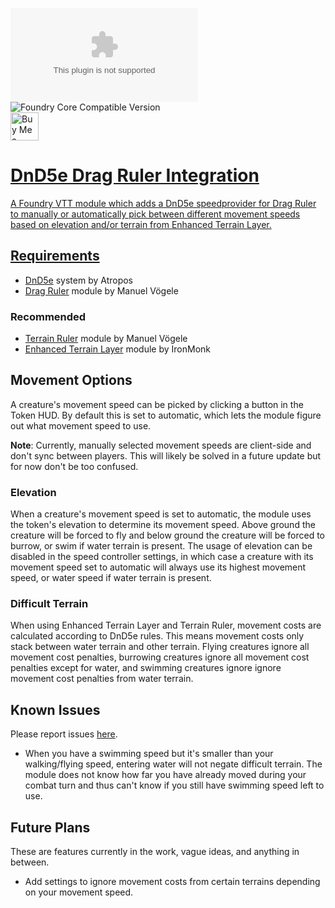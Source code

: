 ![Release Download Count](https://img.shields.io/github/downloads/PepijnMC/ElevationDragRuler/latest/module.zip?color=2b82fc&label=downloads&style=for-the-badge)
![Foundry Core Compatible Version](https://img.shields.io/badge/dynamic/json.svg?url=https%3A%2F%2Fgithub.com%2FPepijnMC%2FElevationDragRuler%2Freleases%2Flatest%2Fdownload%2Fmodule.json&label=Foundry%20Version&query=$.compatibleCoreVersion&colorB=orange&style=for-the-badge) <br><a href='https://ko-fi.com/pepijn' target='_blank'><img height='35' style='border:0px;height:45px;' src='https://az743702.vo.msecnd.net/cdn/kofi3.png?v=0' border='0' alt='Buy Me a Coffee at ko-fi.com' />

# DnD5e Drag Ruler Integration
A Foundry VTT module which adds a DnD5e speedprovider for Drag Ruler to manually or automatically pick between different movement speeds based on elevation and/or terrain from Enhanced Terrain Layer.

## Requirements
- <a href="https://foundryvtt.com/packages/dnd5e" target="_blank">DnD5e</a> system by Atropos
- <a href="https://github.com/manuelVo/foundryvtt-drag-ruler" target="_blank">Drag Ruler</a> module by Manuel Vögele
### Recommended
- <a href="https://github.com/manuelVo/foundryvtt-terrain-ruler" target="_blank">Terrain Ruler</a> module by Manuel Vögele
- <a href="https://github.com/ironmonk88/enhanced-terrain-layer" target="_blank">Enhanced Terrain Layer</a> module by IronMonk

## Movement Options
A creature's movement speed can be picked by clicking a button in the Token HUD. By default this is set to automatic, which lets the module figure out what movement speed to use.
  
**Note**: Currently, manually selected movement speeds are client-side and don't sync between players. This will likely be solved in a future update but for now don't be too confused.
  
### Elevation
When a creature's movement speed is set to automatic, the module uses the token's elevation to determine its movement speed. Above ground the creature will be forced to fly and below ground the creature will be forced to burrow, or swim if water terrain is present. The usage of elevation can be disabled in the speed controller settings, in which case a creature with its movement speed set to automatic will always use its highest movement speed, or water speed if water terrain is present.
 
### Difficult Terrain
When using Enhanced Terrain Layer and Terrain Ruler, movement costs are calculated according to DnD5e rules. This means movement costs only stack between water terrain and other terrain. Flying creatures ignore all movement cost penalties, burrowing creatures ignore all movement cost penalties except for water, and swimming creatures ignore ignore movement cost penalties from water terrain.

## Known Issues
Please report issues <a href="https://github.com/PepijnMC/ElevationDragRuler/issues" target="_blank">here</a>.
- When you have a swimming speed but it's smaller than your walking/flying speed, entering water will not negate difficult terrain. The module does not know how far you have already moved during your combat turn and thus can't know if you still have swimming speed left to use.

## Future Plans
These are features currently in the work, vague ideas, and anything in between.
- Add settings to ignore movement costs from certain terrains depending on your movement speed.

